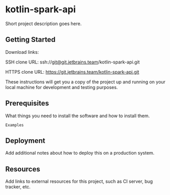 # kotlin-spark-api

Short project description goes here.

## Getting Started

Download links:

SSH clone URL: ssh://git@git.jetbrains.team/kotlin-spark-api.git

HTTPS clone URL: https://git.jetbrains.team/kotlin-spark-api.git



These instructions will get you a copy of the project up and running on your local machine for development and testing purposes.

## Prerequisites

What things you need to install the software and how to install them.

```
Examples
```

## Deployment

Add additional notes about how to deploy this on a production system.

## Resources

Add links to external resources for this project, such as CI server, bug tracker, etc.
